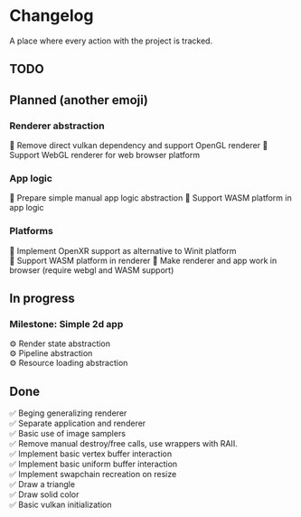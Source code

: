 # Changelog
A place where every action with the project is tracked.

## TODO

## Planned (another emoji)
### Renderer abstraction
🔨 Remove direct vulkan dependency and support OpenGL renderer
🔨 Support WebGL renderer for web browser platform

### App logic
🔨 Prepare simple manual app logic abstraction
🔨 Support WASM platform in app logic

### Platforms
🔨 Implement OpenXR support as alternative to Winit platform \
🔨 Support WASM platform in renderer
🔨 Make renderer and app work in browser (require webgl and WASM support)

## In progress
### Milestone: **Simple 2d app**
⚙️ Render state abstraction \
⚙️ Pipeline abstraction \
⚙️ Resource loading abstraction


## Done
✅ Beging generalizing renderer \
✅ Separate application and renderer \
✅ Basic use of image samplers \
✅ Remove manual destroy/free calls, use wrappers with RAII. \
✅ Implement basic vertex buffer interaction \
✅ Implement basic uniform buffer interaction \
✅ Implement swapchain recreation on resize \
✅ Draw a triangle \
✅ Draw solid color \
✅ Basic vulkan initialization